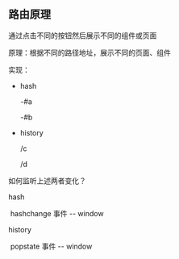 ## 路由原理

通过点击不同的按钮然后展示不同的组件或页面



原理：根据不同的路径地址，展示不同的页面、组件



实现：

* hash

	-#a

	-#b

* history

	/c

	/d



如何监听上述两者变化？

hash

​	hashchange 事件  -- window

history

​	popstate 事件  -- window

